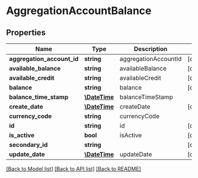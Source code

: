 # AggregationAccountBalance

## Properties
Name | Type | Description | Notes
------------ | ------------- | ------------- | -------------
**aggregation_account_id** | **string** | aggregationAccountId | [optional] 
**available_balance** | **string** | availableBalance | [optional] 
**available_credit** | **string** | availableCredit | [optional] 
**balance** | **string** | balance | [optional] 
**balance_time_stamp** | [**\DateTime**](\DateTime.md) | balanceTimeStamp | 
**create_date** | [**\DateTime**](\DateTime.md) | createDate | [optional] 
**currency_code** | **string** | currencyCode | 
**id** | **string** | id | [optional] 
**is_active** | **bool** | isActive | [optional] 
**secondary_id** | **string** |  | [optional] 
**update_date** | [**\DateTime**](\DateTime.md) | updateDate | [optional] 

[[Back to Model list]](../README.md#documentation-for-models) [[Back to API list]](../README.md#documentation-for-api-endpoints) [[Back to README]](../README.md)


